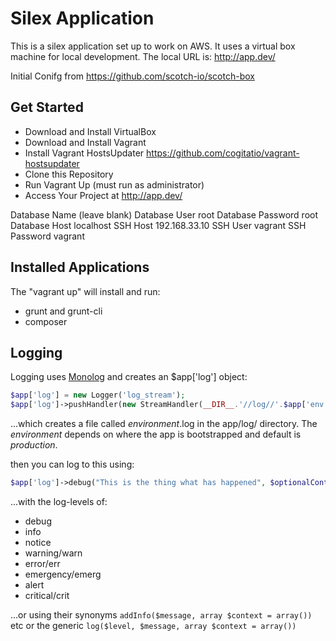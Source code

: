 Silex Application
==================

This is a silex application set up to work on AWS. It uses a virtual box machine for local development.
The local URL is: http://app.dev/


Initial Conifg from https://github.com/scotch-io/scotch-box

## Get Started

* Download and Install VirtualBox
* Download and Install Vagrant
* Install Vagrant HostsUpdater https://github.com/cogitatio/vagrant-hostsupdater
* Clone this Repository
* Run Vagrant Up (must run as administrator)
* Access Your Project at http://app.dev/

Database Name	(leave blank)
Database User	root
Database Password	root
Database Host	localhost
SSH Host	192.168.33.10
SSH User	vagrant
SSH Password	vagrant

Installed Applications
-------

The "vagrant up" will install and run:
* grunt and grunt-cli
* composer


Logging
-------

Logging uses [Monolog](https://github.com/Seldaek/monolog) and creates an $app['log'] object:

```php
$app['log'] = new Logger('log_stream');
$app['log']->pushHandler(new StreamHandler(__DIR__.'//log//'.$app['env'].'.log', Logger::DEBUG));
```

...which creates a file called _environment_.log in the app/log/ directory. The _environment_ depends
on where the app is bootstrapped and default is _production_.

then you can log to this using:
```php
$app['log']->debug("This is the thing what has happened", $optionalContextArray);
```

...with the log-levels of:

* debug
* info
* notice
* warning/warn
* error/err
* emergency/emerg
* alert
* critical/crit

...or using their synonyms ```addInfo($message, array $context = array())``` etc or the
generic ```log($level, $message, array $context = array())```
